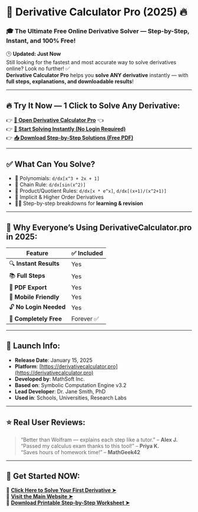 # 🚀 Derivative Calculator Pro (2025) 🔥  
### 🎓 The Ultimate Free Online Derivative Solver — Step-by-Step, Instant, and 100% Free!

🕒 **Updated: Just Now**  
Still looking for the fastest and most accurate way to solve derivatives online? Look no further! ✅  
**Derivative Calculator Pro** helps you **solve ANY derivative** instantly — with **full steps, explanations, and downloadable results**!

---

## 🔥 Try It Now — 1 Click to Solve Any Derivative:

👉 [**🧠 Open Derivative Calculator Pro**](https://derivativecalculator.pro) 👈  
👉 [**📲 Start Solving Instantly (No Login Required)**](https://derivativecalculator.pro)  
👉 [**📥 Download Step-by-Step Solutions (Free PDF)**](https://derivativecalculator.pro)

---

## ✅ What Can You Solve?
- 🧮 Polynomials: `d/dx[x^3 + 2x + 1]`
- 🔁 Chain Rule: `d/dx[sin(x^2)]`
- 🧠 Product/Quotient Rules: `d/dx[x * e^x]`, `d/dx[(x+1)/(x^2+1)]`
- 🧩 Implicit & Higher Order Derivatives
- 🧑‍🏫 Step-by-step breakdowns for **learning & revision**

---

## 🚨 Why Everyone’s Using DerivativeCalculator.pro in 2025:

| Feature | ✅ Included |
|--------|-------------|
| 🔍 **Instant Results** | Yes |
| 📚 **Full Steps** | Yes |
| 📄 **PDF Export** | Yes |
| 📱 **Mobile Friendly** | Yes |
| 🔓 **No Login Needed** | Yes |
| 💸 **Completely Free** | Forever ✅ |

---

## 📅 Launch Info:
- **Release Date**: January 15, 2025  
- **Platform**: [https://derivativecalculator.pro](https://derivativecalculator.pro)  
- **Developed by**: MathSoft Inc.  
- **Based on**: Symbolic Computation Engine v3.2  
- **Lead Developer**: Dr. Jane Smith, PhD  
- **Used in**: Schools, Universities, Research Labs

---

## ⭐ Real User Reviews:
> “Better than Wolfram — explains each step like a tutor.” – **Alex J.**  
> “Passed my calculus exam thanks to this tool!” – **Priya K.**  
> “Saves hours of homework time!” – **MathGeek42**

---

## 📢 Get Started NOW:

🧠 **[Click Here to Solve Your First Derivative ➤](https://derivativecalculator.pro)**  
📲 **[Visit the Main Website ➤](https://derivativecalculator.pro)**  
📄 **[Download Printable Step-by-Step Worksheet ➤](https://derivativecalculator.pro)**

